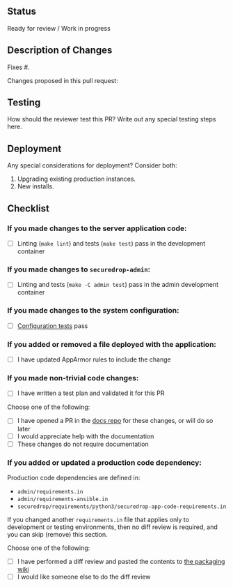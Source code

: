 ## Status

Ready for review / Work in progress

## Description of Changes

Fixes #.

Changes proposed in this pull request:

## Testing

How should the reviewer test this PR?
Write out any special testing steps here.

## Deployment

Any special considerations for deployment? Consider both:

1. Upgrading existing production instances.
2. New installs.

## Checklist

### If you made changes to the server application code:

- [ ] Linting (`make lint`) and tests (`make test`) pass in the development container

### If you made changes to `securedrop-admin`:

- [ ] Linting and tests (`make -C admin test`) pass in the admin development container

### If you made changes to the system configuration:

- [ ] [Configuration tests](https://docs.securedrop.org/en/latest/development/testing_configuration_tests.html) pass

### If you added or removed a file deployed with the application:

- [ ] I have updated AppArmor rules to include the change

### If you made non-trivial code changes:

- [ ] I have written a test plan and validated it for this PR

Choose one of the following:

- [ ] I have opened a PR in the [docs repo](https://github.com/freedomofpress/securedrop-docs) for these changes, or will do so later
- [ ] I would appreciate help with the documentation
- [ ] These changes do not require documentation

### If you added or updated a production code dependency:

Production code dependencies are defined in:

- `admin/requirements.in`
- `admin/requirements-ansible.in`
- `securedrop/requirements/python3/securedrop-app-code-requirements.in`

If you changed another `requirements.in` file that applies only to development
or testing environments, then no diff review is required, and you can skip
(remove) this section.

Choose one of the following:

- [ ] I have performed a diff review and pasted the contents to [the packaging wiki](https://github.com/freedomofpress/securedrop-debian-packaging/wiki)
- [ ] I would like someone else to do the diff review
